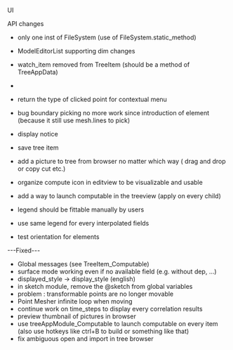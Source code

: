 UI

API changes
* only one inst of FileSystem (use of FileSystem.static_method)
* ModelEditorList supporting dim changes
* watch_item removed from TreeItem (should be a method of TreeAppData)
* 


* return the type of clicked point for contextual menu
* bug boundary picking no more work since introduction of element (because it still use mesh.lines to pick)
* display notice
* save tree item
* add a picture to tree from browser no matter which way ( drag and drop or copy cut etc.)
* organize compute icon in editview to be visualizable and usable
* add a way to launch computable in the treeview (apply on every child)
* legend should be fittable manually by users
* use same legend for every interpolated fields
* test orientation for elements


---Fixed---
* Global messages (see TreeItem_Computable)
* surface mode working even if no available field (e.g. without dep, ...)
* displayed_style -> display_style (english)
* in sketch module, remove the @sketch from global variables
* problem : transformable points are no longer movable
* Point Mesher infinite loop when moving
* continue work on time_steps to display every correlation results
* preview thumbnail of pictures in browser
* use treeAppModule_Computable to launch computable on every item (also use hotkeys like ctrl+B to build or something like that)
* fix ambiguous open and import in tree browser